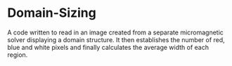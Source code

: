 # Domain-Sizing
A code written to read in an image created from a separate micromagnetic solver displaying a domain structure. It then establishes the number of red, blue and white pixels and finally calculates the average width of each region.
